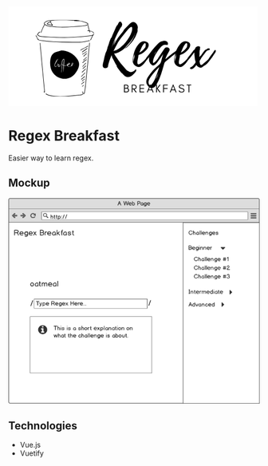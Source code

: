 <img src="regex.png">

# Regex Breakfast

Easier way to learn regex.

## Mockup

<img src="regex-breakfast.png">

## Technologies

* Vue.js
* Vuetify
